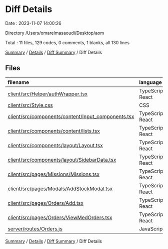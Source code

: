 # Diff Details

Date : 2023-11-07 14:00:26

Directory /Users/omarelmasaoudi/Desktop/aom

Total : 11 files,  129 codes, 0 comments, 1 blanks, all 130 lines

[Summary](results.md) / [Details](details.md) / [Diff Summary](diff.md) / Diff Details

## Files
| filename | language | code | comment | blank | total |
| :--- | :--- | ---: | ---: | ---: | ---: |
| [client/src/Helper/authWrapper.tsx](/client/src/Helper/authWrapper.tsx) | TypeScript React | 4 | 0 | 0 | 4 |
| [client/src/Style.css](/client/src/Style.css) | CSS | 0 | 0 | 2 | 2 |
| [client/src/components/content/Input_components.tsx](/client/src/components/content/Input_components.tsx) | TypeScript React | 2 | 0 | 0 | 2 |
| [client/src/components/content/lists.tsx](/client/src/components/content/lists.tsx) | TypeScript React | 9 | 0 | -1 | 8 |
| [client/src/components/layout/Layout.tsx](/client/src/components/layout/Layout.tsx) | TypeScript React | 50 | -1 | 1 | 50 |
| [client/src/components/layout/SidebarData.tsx](/client/src/components/layout/SidebarData.tsx) | TypeScript React | 58 | 0 | 1 | 59 |
| [client/src/pages/Missions/Missions.tsx](/client/src/pages/Missions/Missions.tsx) | TypeScript React | 3 | 0 | 2 | 5 |
| [client/src/pages/Modals/AddStockModal.tsx](/client/src/pages/Modals/AddStockModal.tsx) | TypeScript React | -2 | 0 | -1 | -3 |
| [client/src/pages/Orders/Add.tsx](/client/src/pages/Orders/Add.tsx) | TypeScript React | 1 | 0 | 0 | 1 |
| [client/src/pages/Orders/ViewMedOrders.tsx](/client/src/pages/Orders/ViewMedOrders.tsx) | TypeScript React | 1 | 0 | 0 | 1 |
| [server/routes/Orders.js](/server/routes/Orders.js) | JavaScript | 3 | 1 | -3 | 1 |

[Summary](results.md) / [Details](details.md) / [Diff Summary](diff.md) / Diff Details